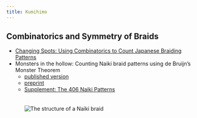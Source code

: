 ```yaml
---
title: Kumihimo
---
```


## Combinatorics and Symmetry of Braids
- [Changing Spots: Using Combinatorics to Count Japanese Braiding Patterns](https://archive.bridgesmathart.org/2022/bridges2022-327.html)
- Monsters in the hollow: Counting Naiki braid patterns using de Bruijn’s Monster Theorem
	- [published version](https://www.tandfonline.com/doi/full/10.1080/17513472.2023.2202946)	
	- [preprint](https://joshuarbholden.github.io/kumihimo/naiki-JMA-special-revised.pdf)
	- [Supplement:  The 406 Naiki Patterns](https://joshuarbholden.github.io/kumihimo/inventory.html)
\
\
\
![The structure of a Naiki braid](https://braidspotting.github.io/tmaa_a_2202946_uf0001_oc.jpg "The structure of a Naiki braid")
